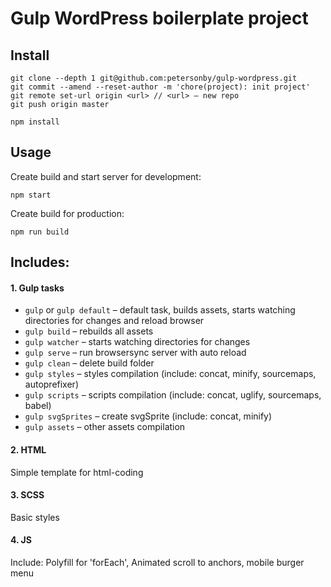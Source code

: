 # Gulp WordPress boilerplate project

## Install
```
git clone --depth 1 git@github.com:petersonby/gulp-wordpress.git
git commit --amend --reset-author -m 'chore(project): init project'
git remote set-url origin <url> // <url> – new repo
git push origin master

npm install
```

## Usage
Create build and start server for development:
```
npm start
```
Create build for production:
```
npm run build
```

## Includes:
#### 1. Gulp tasks
  * `gulp` or `gulp default` – default task, builds assets, starts watching directories for changes and reload browser
  * `gulp build` – rebuilds all assets
  * `gulp watcher` – starts watching directories for changes
  * `gulp serve` – run browsersync server with auto reload
  * `gulp clean` – delete build folder
  * `gulp styles` – styles compilation (include: concat, minify, sourcemaps, autoprefixer)
  * `gulp scripts` – scripts compilation (include: concat, uglify, sourcemaps, babel)
  * `gulp svgSprites` – create svgSprite (include: concat, minify)
  * `gulp assets` – other assets compilation
#### 2. HTML
  Simple template for html-coding
#### 3. SCSS
  Basic styles
#### 4. JS
  Include: Polyfill for 'forEach', Animated scroll to anchors, mobile burger menu
